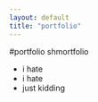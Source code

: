 ```yaml
---
layout: default
title: "portfolio"
---
```


#portfolio shmortfolio
* i hate
* i hate
* just kidding
